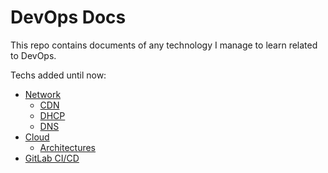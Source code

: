 # DevOps Docs
This repo contains documents of any technology I manage to learn related to DevOps.

Techs added until now:
- [Network](https://github.com/rezapazan/DevOpsDocs/tree/main/Network)
  - [CDN](https://github.com/rezapazan/DevOpsDocs/blob/main/Network/CDN.md)
  - [DHCP](https://github.com/rezapazan/DevOpsDocs/blob/main/Network/DHCP.md)
  - [DNS](https://github.com/rezapazan/DevOpsDocs/blob/main/Network/DNS.md)
- [Cloud](https://github.com/rezapazan/DevOpsDocs/tree/main/Cloud)
  - [Architectures](https://github.com/rezapazan/DevOpsDocs/blob/main/Cloud/Architecture.md)
- [GitLab CI/CD](https://github.com/rezapazan/DevOpsDocs/blob/main/CICD.md)
